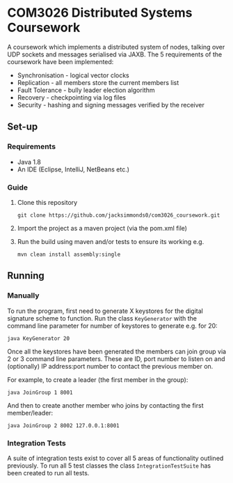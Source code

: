 
# COM3026 Distributed Systems Coursework

A coursework which implements a distributed system of nodes, talking over UDP sockets and messages serialised via JAXB. The 5 requirements of the coursework have been implemented:

- Synchronisation - logical vector clocks
- Replication - all members store the current members list
- Fault Tolerance - bully leader election algorithm
- Recovery - checkpointing via log files
- Security - hashing and signing messages verified by the receiver

## Set-up
### Requirements
- Java 1.8
- An IDE  (Eclipse, IntelliJ, NetBeans etc.)

### Guide
1. Clone this repository
	``` 
	git clone https://github.com/jacksimmonds0/com3026_coursework.git 
	```

2. Import the project as a maven project (via the pom.xml file)
3. Run the build using maven and/or tests to ensure its working e.g.
	```
	mvn clean install assembly:single
	```

## Running
### Manually
To run the program,  first need to generate X keystores for the digital signature scheme to function. Run the class `KeyGenerator` with the command line parameter for number of keystores to generate e.g. for 20:
```
java KeyGenerator 20
```
Once all the keystores have been generated the members can join group via 2 or 3 command line parameters. These are ID, port number to listen on and (optionally) IP address:port number to contact the previous member on. 

For example, to create a leader (the first member in the group): 
```
java JoinGroup 1 8001
```

And then to create another member who joins by contacting the first member/leader:
```
java JoinGroup 2 8002 127.0.0.1:8001
```


### Integration Tests
A suite of integration tests exist to cover all 5 areas of functionality outlined previously. To run all 5 test classes the class `IntegrationTestSuite` has been created to run all tests.